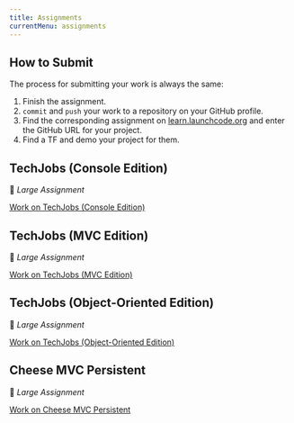 ```yaml
---
title: Assignments
currentMenu: assignments
---
```


## How to Submit

The process for submitting your work is always the same:

1. Finish the assignment.
2. `commit` and `push` your work to a repository on your GitHub profile.
3. Find the corresponding assignment on [learn.launchcode.org](https://learn.launchcode.org) and enter the GitHub URL for your project.
4. Find a TF and demo your project for them.

## TechJobs (Console Edition)

🐘 *Large Assignment*

[Work on TechJobs (Console Edition)](techjobs-console/)

## TechJobs (MVC Edition)

🐘 *Large Assignment*

[Work on TechJobs (MVC Edition)](techjobs-mvc/)

## TechJobs (Object-Oriented Edition)

🐘 *Large Assignment*

[Work on TechJobs (Object-Oriented Edition)](techjobs-oo/)

## Cheese MVC Persistent

🐘 *Large Assignment*

[Work on Cheese MVC Persistent](cheese-mvc-persistent/)

